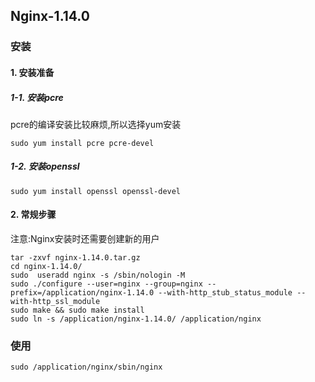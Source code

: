 ## Nginx-1.14.0
### 安装
#### 1. 安装准备
##### 1-1. 安装pcre
pcre的编译安装比较麻烦,所以选择yum安装
```
sudo yum install pcre pcre-devel
```
##### 1-2. 安装openssl
```
sudo yum install openssl openssl-devel
```

#### 2. 常规步骤
注意:Nginx安装时还需要创建新的用户
```
tar -zxvf nginx-1.14.0.tar.gz 
cd nginx-1.14.0/
sudo  useradd nginx -s /sbin/nologin -M
sudo ./configure --user=nginx --group=nginx --prefix=/application/nginx-1.14.0 --with-http_stub_status_module --with-http_ssl_module
sudo make && sudo make install
sudo ln -s /application/nginx-1.14.0/ /application/nginx
```

### 使用
```
sudo /application/nginx/sbin/nginx
```
